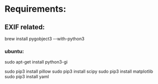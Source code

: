 # Requirements:

## EXIF related:

brew install pygobject3 --with-python3

### ubuntu:
sudo apt-get install python3-gi


sudo pip3 install pillow
sudo pip3 install scipy
sudo pip3 install matplotlib
sudo pip3 install yaml